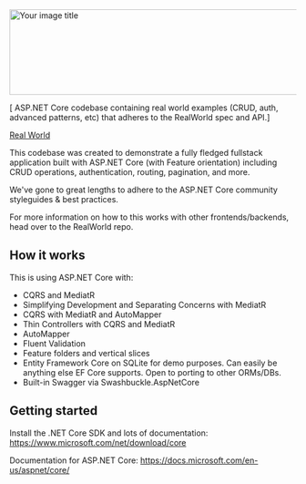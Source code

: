 <img src="https://user-images.githubusercontent.com/27735701/59152477-81b05a80-8a3c-11e9-8660-2749cff68db7.png" alt="Your image title" width="600" height="150"/>

[ ASP.NET Core codebase containing real world examples (CRUD, auth, advanced patterns, etc) that adheres to the RealWorld spec and API.]

[Real World](docs/CONTRIBUTING.md)

This codebase was created to demonstrate a fully fledged fullstack application built with ASP.NET Core (with Feature orientation) including CRUD operations, authentication, routing, pagination, and more.

We've gone to great lengths to adhere to the ASP.NET Core community styleguides & best practices.

For more information on how to this works with other frontends/backends, head over to the RealWorld repo.

## How it works
This is using ASP.NET Core with:

* CQRS and MediatR
* Simplifying Development and Separating Concerns with MediatR
* CQRS with MediatR and AutoMapper
* Thin Controllers with CQRS and MediatR
* AutoMapper
* Fluent Validation
* Feature folders and vertical slices
* Entity Framework Core on SQLite for demo purposes. Can easily be anything else EF Core supports. Open to porting to other ORMs/DBs.
* Built-in Swagger via Swashbuckle.AspNetCore

## Getting started
Install the .NET Core SDK and lots of documentation: https://www.microsoft.com/net/download/core

Documentation for ASP.NET Core: https://docs.microsoft.com/en-us/aspnet/core/
